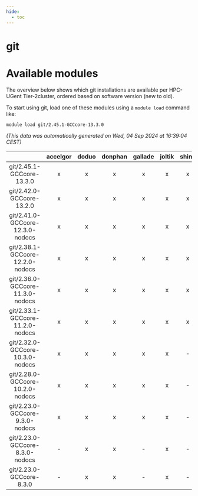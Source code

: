 ```yaml
---
hide:
  - toc
---
```


git
===

# Available modules


The overview below shows which git installations are available per HPC-UGent Tier-2cluster, ordered based on software version (new to old).

To start using git, load one of these modules using a `module load` command like:

```shell
module load git/2.45.1-GCCcore-13.3.0
```

*(This data was automatically generated on Wed, 04 Sep 2024 at 16:39:04 CEST)*  

| |accelgor|doduo|donphan|gallade|joltik|shinx|skitty|
| :---: | :---: | :---: | :---: | :---: | :---: | :---: | :---: |
|git/2.45.1-GCCcore-13.3.0|x|x|x|x|x|x|x|
|git/2.42.0-GCCcore-13.2.0|x|x|x|x|x|x|x|
|git/2.41.0-GCCcore-12.3.0-nodocs|x|x|x|x|x|x|x|
|git/2.38.1-GCCcore-12.2.0-nodocs|x|x|x|x|x|x|x|
|git/2.36.0-GCCcore-11.3.0-nodocs|x|x|x|x|x|x|x|
|git/2.33.1-GCCcore-11.2.0-nodocs|x|x|x|x|x|x|x|
|git/2.32.0-GCCcore-10.3.0-nodocs|x|x|x|x|x|-|x|
|git/2.28.0-GCCcore-10.2.0-nodocs|x|x|x|x|x|-|x|
|git/2.23.0-GCCcore-9.3.0-nodocs|x|x|x|x|x|-|x|
|git/2.23.0-GCCcore-8.3.0-nodocs|-|x|x|-|x|-|x|
|git/2.23.0-GCCcore-8.3.0|-|x|x|-|x|-|x|
